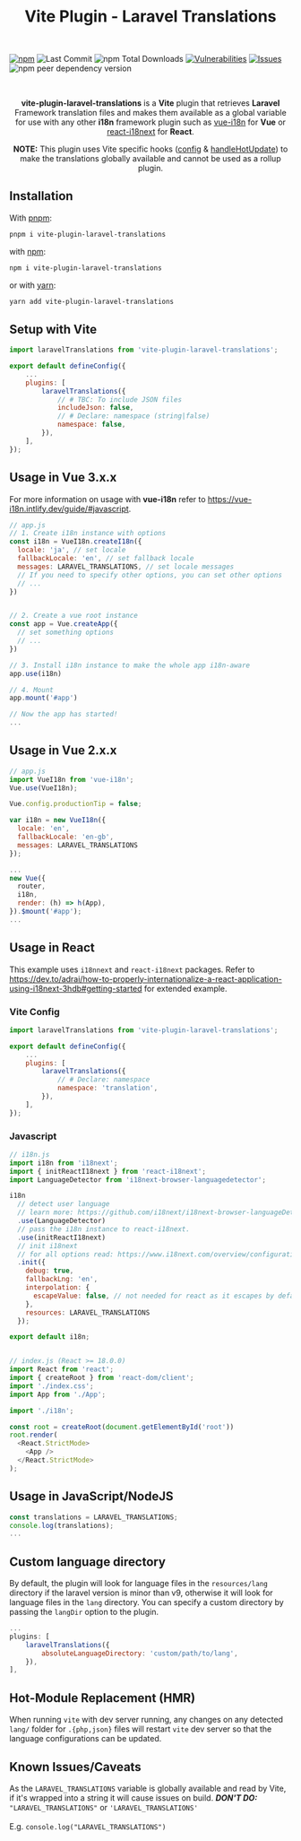 <h1 align="center" style="border:none !important">
    Vite Plugin - Laravel Translations
</h1>

<br/>

<a href="https://www.npmjs.com/package/vite-plugin-laravel-translations">![npm](https://img.shields.io/npm/v/vite-plugin-laravel-translations)</a>
![Last Commit](https://img.shields.io/github/last-commit/dcodegroup/vite-plugin-laravel-translations)
![npm Total Downloads](https://img.shields.io/npm/dt/vite-plugin-laravel-translations)
<a href="https://snyk.io/advisor/npm-package/vite-plugin-laravel-translations">![Vulnerabilities](https://img.shields.io/snyk/vulnerabilities/github/dcodegroup/vite-plugin-laravel-translations)</a>
<a href="https://github.com/dcodegroup/vite-plugin-laravel-translations/issues">![Issues](https://img.shields.io/github/issues/dcodegroup/vite-plugin-laravel-translations)</a>
![npm peer dependency version](https://img.shields.io/npm/dependency-version/vite-plugin-laravel-translations/peer/vite)

<br/>

<p align="center">
    <b>vite-plugin-laravel-translations</b> is a <b>Vite</b> plugin that retrieves <b>Laravel</b> Framework translation
    files and makes them available as a global variable for use with any other <b>i18n</b> framework plugin such as <a href="https://www.npmjs.com/package/vue-i18n">vue-i18n</a> for <b>Vue</b> or <a href="https://www.npmjs.com/package/react-i18next">react-i18next</a> for <b>React</b>.
</p>

<p align="center">
    <b>NOTE:</b> This plugin uses Vite specific hooks (<a href="https://vitejs.dev/guide/api-plugin.html#config">config</a> & <a href="https://vitejs.dev/guide/api-plugin.html#handlehotupdate">handleHotUpdate</a>) to make the translations globally available and cannot be used as a rollup plugin.
</p>

## Installation

With [pnpm](https://pnpm.io):
```sh
pnpm i vite-plugin-laravel-translations
```

with [npm](https://www.npmjs.com):
```sh
npm i vite-plugin-laravel-translations
```

or with [yarn](https://yarnpkg.com):
```sh
yarn add vite-plugin-laravel-translations
```

## Setup with Vite
```js
import laravelTranslations from 'vite-plugin-laravel-translations';

export default defineConfig({
	...
	plugins: [
		laravelTranslations({
			// # TBC: To include JSON files
			includeJson: false,
			// # Declare: namespace (string|false)
			namespace: false,
		}),
	],
});
```

## Usage in Vue 3.x.x
For more information on usage with <b>vue-i18n</b> refer to <a href="https://vue-i18n.intlify.dev/guide/#javascript">https://vue-i18n.intlify.dev/guide/#javascript</a>.

```js
// app.js
// 1. Create i18n instance with options
const i18n = VueI18n.createI18n({
  locale: 'ja', // set locale
  fallbackLocale: 'en', // set fallback locale
  messages: LARAVEL_TRANSLATIONS, // set locale messages
  // If you need to specify other options, you can set other options
  // ...
})


// 2. Create a vue root instance
const app = Vue.createApp({
  // set something options
  // ...
})

// 3. Install i18n instance to make the whole app i18n-aware
app.use(i18n)

// 4. Mount
app.mount('#app')

// Now the app has started!
...
```

## Usage in Vue 2.x.x
```js
// app.js
import VueI18n from 'vue-i18n';
Vue.use(VueI18n);

Vue.config.productionTip = false;

var i18n = new VueI18n({
  locale: 'en',
  fallbackLocale: 'en-gb',
  messages: LARAVEL_TRANSLATIONS
});

...
new Vue({
  router,
  i18n,
  render: (h) => h(App),
}).$mount('#app');
...
```

## Usage in React
This example uses `i18nnext` and `react-i18next` packages. Refer to <a href="https://dev.to/adrai/how-to-properly-internationalize-a-react-application-using-i18next-3hdb#getting-started">https://dev.to/adrai/how-to-properly-internationalize-a-react-application-using-i18next-3hdb#getting-started</a> for extended example.


### <b>Vite Config</b>
```js
import laravelTranslations from 'vite-plugin-laravel-translations';

export default defineConfig({
	...
	plugins: [
		laravelTranslations({
			// # Declare: namespace
			namespace: 'translation',
		}),
	],
});
```

### <b>Javascript</b>
```js
// i18n.js
import i18n from 'i18next';
import { initReactI18next } from 'react-i18next';
import LanguageDetector from 'i18next-browser-languagedetector';

i18n
  // detect user language
  // learn more: https://github.com/i18next/i18next-browser-languageDetector
  .use(LanguageDetector)
  // pass the i18n instance to react-i18next.
  .use(initReactI18next)
  // init i18next
  // for all options read: https://www.i18next.com/overview/configuration-options
  .init({
    debug: true,
    fallbackLng: 'en',
    interpolation: {
      escapeValue: false, // not needed for react as it escapes by default
    },
    resources: LARAVEL_TRANSLATIONS
  });

export default i18n;


// index.js (React >= 18.0.0)
import React from 'react';
import { createRoot } from 'react-dom/client';
import './index.css';
import App from './App';

import './i18n';

const root = createRoot(document.getElementById('root'))
root.render(
  <React.StrictMode>
    <App />
  </React.StrictMode>
);
```

## Usage in JavaScript/NodeJS
```js
const translations = LARAVEL_TRANSLATIONS;
console.log(translations);
...
```

## Custom language directory

By default, the plugin will look for language files in the `resources/lang` directory if the laravel version is minor than v9, otherwise it will look for language files in the `lang` directory. You can specify a custom directory by passing the `langDir` option to the plugin.

```js
...
plugins: [
    laravelTranslations({
        absoluteLanguageDirectory: 'custom/path/to/lang',
    }),
],
```


## Hot-Module Replacement (HMR)

When running `vite` with dev server running, any changes on any detected `lang/` folder for `.{php,json}` files will restart `vite` dev server so that the language configurations can be updated.


## Known Issues/Caveats

As the `LARAVEL_TRANSLATIONS` variable is globally available and read by Vite, if it's wrapped into a string it will cause issues on build. <b><i>DON'T DO:</i></b> `"LARAVEL_TRANSLATIONS"` or `'LARAVEL_TRANSLATIONS'`
<br/><br/>E.g. `console.log("LARAVEL_TRANSLATIONS")`